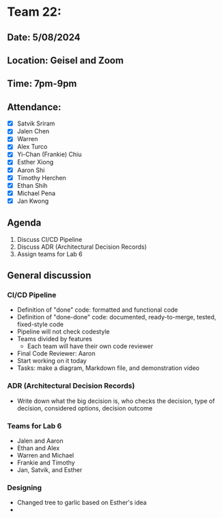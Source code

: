 # Team 22: 
## Date: 5/08/2024
## Location: Geisel and Zoom
## Time: 7pm-9pm

## Attendance:
- [x] Satvik Sriram
- [x] Jalen Chen
- [x] Warren 
- [x] Alex Turco
- [x] Yi-Chan (Frankie) Chiu
- [x] Esther Xiong
- [x] Aaron Shi
- [x] Timothy Herchen
- [x] Ethan Shih
- [x] Michael Pena
- [x] Jan Kwong

## Agenda

1. Discuss CI/CD Pipeline 
2. Discuss ADR (Architectural Decision Records)
3. Assign teams for Lab 6 

## General discussion

### CI/CD Pipeline
- Definition of "done" code: formatted and functional code
- Definition of "done-done" code: documented, ready-to-merge, tested, fixed-style code 
- Pipeline will not check codestyle
- Teams divided by features
  - Each team will have their own code reviewer
- Final Code Reviewer: Aaron
- Start working on it today
- Tasks: make a diagram, Markdown file, and demonstration video

### ADR (Architectural Decision Records)
- Write down what the big decision is, who checks the decision, type of decision, considered options, decision outcome

### Teams for Lab 6
- Jalen and Aaron
- Ethan and Alex 
- Warren and Michael
- Frankie and Timothy 
- Jan, Satvik, and Esther

### Designing
- Changed tree to garlic based on Esther's idea
- 
